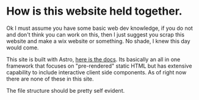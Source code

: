 # How is this website held together.
Ok I must assume you have some basic web dev knowledge, if you do not and don't think you can work on this, then I just suggest you scrap this website and make a wix website or something. No shade, I knew this day would come.

This site is built with Astro, [here is the docs](https://docs.astro.build/en/getting-started/). Its basically an all in one framework that focuses on "pre-rendered" static HTML but has extensive capability to include interactive client side components. As of right now there are none of these in this site. 

The file structure should be pretty self evident.

